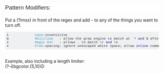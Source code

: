 
<h2 style="background-color: white; border: 0px; box-sizing: inherit; color: #242729; font-family: Arial, &quot;Helvetica Neue&quot;, Helvetica, sans-serif; font-size: 19px; font-stretch: inherit; font-variant-east-asian: inherit; font-variant-numeric: inherit; font-weight: 400; line-height: 1.3; margin: 0px 0px 1em; padding: 0px; vertical-align: baseline; word-wrap: break-word;">Pattern Modifiers:</h2><div>Put a (?imsx) in front of the regex and add - to any of the things you want to turn off.</div><div><pre class="default prettyprint prettyprinted" style="background-color: #eff0f1; border: 0px; box-sizing: inherit; color: #393318; font-family: Consolas, Menlo, Monaco, &quot;Lucida Console&quot;, &quot;Liberation Mono&quot;, &quot;DejaVu Sans Mono&quot;, &quot;Bitstream Vera Sans Mono&quot;, &quot;Courier New&quot;, monospace, sans-serif; font-size: 13px; font-stretch: inherit; font-variant-east-asian: inherit; font-variant-numeric: inherit; line-height: inherit; margin-bottom: 1em; max-height: 600px; overflow: auto; padding: 5px; vertical-align: baseline; width: auto; word-wrap: normal;"><code style="border: 0px; box-sizing: inherit; font-family: Consolas, Menlo, Monaco, &quot;Lucida Console&quot;, &quot;Liberation Mono&quot;, &quot;DejaVu Sans Mono&quot;, &quot;Bitstream Vera Sans Mono&quot;, &quot;Courier New&quot;, monospace, sans-serif; font-stretch: inherit; font-style: inherit; font-variant: inherit; font-weight: inherit; line-height: inherit; margin: 0px; padding: 0px; vertical-align: baseline; white-space: inherit;"><span class="pln" style="border: 0px; box-sizing: inherit; color: #303336; font-family: inherit; font-stretch: inherit; font-style: inherit; font-variant: inherit; font-weight: inherit; line-height: inherit; margin: 0px; padding: 0px; vertical-align: baseline;">i             </span><span class="typ" style="border: 0px; box-sizing: inherit; color: #2b91af; font-family: inherit; font-stretch: inherit; font-style: inherit; font-variant: inherit; font-weight: inherit; line-height: inherit; margin: 0px; padding: 0px; vertical-align: baseline;">Case</span><span class="pun" style="border: 0px; box-sizing: inherit; color: #303336; font-family: inherit; font-stretch: inherit; font-style: inherit; font-variant: inherit; font-weight: inherit; line-height: inherit; margin: 0px; padding: 0px; vertical-align: baseline;">-</span><span class="pln" style="border: 0px; box-sizing: inherit; color: #303336; font-family: inherit; font-stretch: inherit; font-style: inherit; font-variant: inherit; font-weight: inherit; line-height: inherit; margin: 0px; padding: 0px; vertical-align: baseline;">insensitive<br />m             </span><span class="typ" style="border: 0px; box-sizing: inherit; color: #2b91af; font-family: inherit; font-stretch: inherit; font-style: inherit; font-variant: inherit; font-weight: inherit; line-height: inherit; margin: 0px; padding: 0px; vertical-align: baseline;">Multiline</span><span class="pln" style="border: 0px; box-sizing: inherit; color: #303336; font-family: inherit; font-stretch: inherit; font-style: inherit; font-variant: inherit; font-weight: inherit; line-height: inherit; margin: 0px; padding: 0px; vertical-align: baseline;">   </span><span class="pun" style="border: 0px; box-sizing: inherit; color: #303336; font-family: inherit; font-stretch: inherit; font-style: inherit; font-variant: inherit; font-weight: inherit; line-height: inherit; margin: 0px; padding: 0px; vertical-align: baseline;">:</span><span class="pln" style="border: 0px; box-sizing: inherit; color: #303336; font-family: inherit; font-stretch: inherit; font-style: inherit; font-variant: inherit; font-weight: inherit; line-height: inherit; margin: 0px; padding: 0px; vertical-align: baseline;"> allow the grep engine to match at  </span><span class="pun" style="border: 0px; box-sizing: inherit; color: #303336; font-family: inherit; font-stretch: inherit; font-style: inherit; font-variant: inherit; font-weight: inherit; line-height: inherit; margin: 0px; padding: 0px; vertical-align: baseline;">^</span><span class="pln" style="border: 0px; box-sizing: inherit; color: #303336; font-family: inherit; font-stretch: inherit; font-style: inherit; font-variant: inherit; font-weight: inherit; line-height: inherit; margin: 0px; padding: 0px; vertical-align: baseline;"> </span><span class="kwd" style="border: 0px; box-sizing: inherit; color: #101094; font-family: inherit; font-stretch: inherit; font-style: inherit; font-variant: inherit; font-weight: inherit; line-height: inherit; margin: 0px; padding: 0px; vertical-align: baseline;">and</span><span class="pln" style="border: 0px; box-sizing: inherit; color: #303336; font-family: inherit; font-stretch: inherit; font-style: inherit; font-variant: inherit; font-weight: inherit; line-height: inherit; margin: 0px; padding: 0px; vertical-align: baseline;"> $ after </span><span class="kwd" style="border: 0px; box-sizing: inherit; color: #101094; font-family: inherit; font-stretch: inherit; font-style: inherit; font-variant: inherit; font-weight: inherit; line-height: inherit; margin: 0px; padding: 0px; vertical-align: baseline;">and</span><span class="pln" style="border: 0px; box-sizing: inherit; color: #303336; font-family: inherit; font-stretch: inherit; font-style: inherit; font-variant: inherit; font-weight: inherit; line-height: inherit; margin: 0px; padding: 0px; vertical-align: baseline;"> before at \r </span><span class="kwd" style="border: 0px; box-sizing: inherit; color: #101094; font-family: inherit; font-stretch: inherit; font-style: inherit; font-variant: inherit; font-weight: inherit; line-height: inherit; margin: 0px; padding: 0px; vertical-align: baseline;">or</span><span class="pln" style="border: 0px; box-sizing: inherit; color: #303336; font-family: inherit; font-stretch: inherit; font-style: inherit; font-variant: inherit; font-weight: inherit; line-height: inherit; margin: 0px; padding: 0px; vertical-align: baseline;"> \n</span><span class="pun" style="border: 0px; box-sizing: inherit; color: #303336; font-family: inherit; font-stretch: inherit; font-style: inherit; font-variant: inherit; font-weight: inherit; line-height: inherit; margin: 0px; padding: 0px; vertical-align: baseline;">.</span><span class="pln" style="border: 0px; box-sizing: inherit; color: #303336; font-family: inherit; font-stretch: inherit; font-style: inherit; font-variant: inherit; font-weight: inherit; line-height: inherit; margin: 0px; padding: 0px; vertical-align: baseline;"><br />s             </span><span class="typ" style="border: 0px; box-sizing: inherit; color: #2b91af; font-family: inherit; font-stretch: inherit; font-style: inherit; font-variant: inherit; font-weight: inherit; line-height: inherit; margin: 0px; padding: 0px; vertical-align: baseline;">Magic</span><span class="pln" style="border: 0px; box-sizing: inherit; color: #303336; font-family: inherit; font-stretch: inherit; font-style: inherit; font-variant: inherit; font-weight: inherit; line-height: inherit; margin: 0px; padding: 0px; vertical-align: baseline;"> </span><span class="typ" style="border: 0px; box-sizing: inherit; color: #2b91af; font-family: inherit; font-stretch: inherit; font-style: inherit; font-variant: inherit; font-weight: inherit; line-height: inherit; margin: 0px; padding: 0px; vertical-align: baseline;">Dot</span><span class="pln" style="border: 0px; box-sizing: inherit; color: #303336; font-family: inherit; font-stretch: inherit; font-style: inherit; font-variant: inherit; font-weight: inherit; line-height: inherit; margin: 0px; padding: 0px; vertical-align: baseline;">   </span><span class="pun" style="border: 0px; box-sizing: inherit; color: #303336; font-family: inherit; font-stretch: inherit; font-style: inherit; font-variant: inherit; font-weight: inherit; line-height: inherit; margin: 0px; padding: 0px; vertical-align: baseline;">:</span><span class="pln" style="border: 0px; box-sizing: inherit; color: #303336; font-family: inherit; font-stretch: inherit; font-style: inherit; font-variant: inherit; font-weight: inherit; line-height: inherit; margin: 0px; padding: 0px; vertical-align: baseline;"> allows </span><span class="pun" style="border: 0px; box-sizing: inherit; color: #303336; font-family: inherit; font-stretch: inherit; font-style: inherit; font-variant: inherit; font-weight: inherit; line-height: inherit; margin: 0px; padding: 0px; vertical-align: baseline;">.</span><span class="pln" style="border: 0px; box-sizing: inherit; color: #303336; font-family: inherit; font-stretch: inherit; font-style: inherit; font-variant: inherit; font-weight: inherit; line-height: inherit; margin: 0px; padding: 0px; vertical-align: baseline;"> to match \r </span><span class="kwd" style="border: 0px; box-sizing: inherit; color: #101094; font-family: inherit; font-stretch: inherit; font-style: inherit; font-variant: inherit; font-weight: inherit; line-height: inherit; margin: 0px; padding: 0px; vertical-align: baseline;">and</span><span class="pln" style="border: 0px; box-sizing: inherit; color: #303336; font-family: inherit; font-stretch: inherit; font-style: inherit; font-variant: inherit; font-weight: inherit; line-height: inherit; margin: 0px; padding: 0px; vertical-align: baseline;"> \n<br />x             </span><span class="typ" style="border: 0px; box-sizing: inherit; color: #2b91af; font-family: inherit; font-stretch: inherit; font-style: inherit; font-variant: inherit; font-weight: inherit; line-height: inherit; margin: 0px; padding: 0px; vertical-align: baseline;">Free</span><span class="pun" style="border: 0px; box-sizing: inherit; color: #303336; font-family: inherit; font-stretch: inherit; font-style: inherit; font-variant: inherit; font-weight: inherit; line-height: inherit; margin: 0px; padding: 0px; vertical-align: baseline;">-</span><span class="pln" style="border: 0px; box-sizing: inherit; color: #303336; font-family: inherit; font-stretch: inherit; font-style: inherit; font-variant: inherit; font-weight: inherit; line-height: inherit; margin: 0px; padding: 0px; vertical-align: baseline;">spacing</span><span class="pun" style="border: 0px; box-sizing: inherit; color: #303336; font-family: inherit; font-stretch: inherit; font-style: inherit; font-variant: inherit; font-weight: inherit; line-height: inherit; margin: 0px; padding: 0px; vertical-align: baseline;">:</span><span class="pln" style="border: 0px; box-sizing: inherit; color: #303336; font-family: inherit; font-stretch: inherit; font-style: inherit; font-variant: inherit; font-weight: inherit; line-height: inherit; margin: 0px; padding: 0px; vertical-align: baseline;"> ignore unescaped white space</span><span class="pun" style="border: 0px; box-sizing: inherit; color: #303336; font-family: inherit; font-stretch: inherit; font-style: inherit; font-variant: inherit; font-weight: inherit; line-height: inherit; margin: 0px; padding: 0px; vertical-align: baseline;">;</span><span class="pln" style="border: 0px; box-sizing: inherit; color: #303336; font-family: inherit; font-stretch: inherit; font-style: inherit; font-variant: inherit; font-weight: inherit; line-height: inherit; margin: 0px; padding: 0px; vertical-align: baseline;"> allow </span><span class="kwd" style="border: 0px; box-sizing: inherit; color: #101094; font-family: inherit; font-stretch: inherit; font-style: inherit; font-variant: inherit; font-weight: inherit; line-height: inherit; margin: 0px; padding: 0px; vertical-align: baseline;">inline</span><span class="pln" style="border: 0px; box-sizing: inherit; color: #303336; font-family: inherit; font-stretch: inherit; font-style: inherit; font-variant: inherit; font-weight: inherit; line-height: inherit; margin: 0px; padding: 0px; vertical-align: baseline;"> comments </span><span class="kwd" style="border: 0px; box-sizing: inherit; color: #101094; font-family: inherit; font-stretch: inherit; font-style: inherit; font-variant: inherit; font-weight: inherit; line-height: inherit; margin: 0px; padding: 0px; vertical-align: baseline;">in</span><span class="pln" style="border: 0px; box-sizing: inherit; color: #303336; font-family: inherit; font-stretch: inherit; font-style: inherit; font-variant: inherit; font-weight: inherit; line-height: inherit; margin: 0px; padding: 0px; vertical-align: baseline;"> grep patterns</span><span class="pun" style="border: 0px; box-sizing: inherit; color: #303336; font-family: inherit; font-stretch: inherit; font-style: inherit; font-variant: inherit; font-weight: inherit; line-height: inherit; margin: 0px; padding: 0px; vertical-align: baseline;">.</span></code></pre></div><div><br /></div><div>Example, also including a length limiter:</div>(?-i)bgcolor.{5,10}D